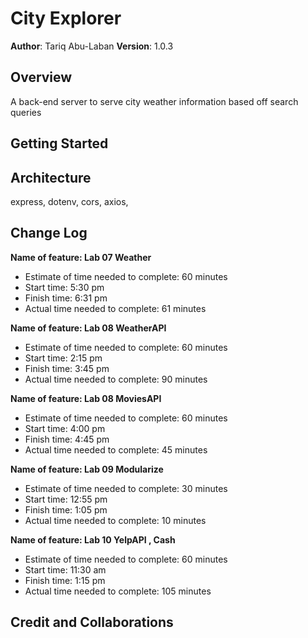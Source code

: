 # City Explorer

**Author**: Tariq Abu-Laban
**Version**: 1.0.3

## Overview

<!-- Provide a high level overview of what this application is and why you are building it, beyond the fact that it's an assignment for this class. (i.e. What's your problem domain?) -->

A back-end server to serve city weather information based off search queries

## Getting Started

<!-- What are the steps that a user must take in order to build this app on their own machine and get it running? -->

## Architecture

express,
dotenv,
cors,
axios,

## Change Log

<!-- Use this area to document the iterative changes made to your application as each feature is successfully implemented. Use time stamps. Here's an example:

01-01-2001 4:59pm - Application now has a fully-functional express server, with a GET route for the location resource. -->

**Name of feature: Lab 07 Weather**

- Estimate of time needed to complete: 60 minutes
- Start time: 5:30 pm
- Finish time: 6:31 pm
- Actual time needed to complete: 61 minutes

**Name of feature: Lab 08 WeatherAPI**

- Estimate of time needed to complete: 60 minutes
- Start time: 2:15 pm
- Finish time: 3:45 pm
- Actual time needed to complete: 90 minutes

**Name of feature: Lab 08 MoviesAPI**

- Estimate of time needed to complete: 60 minutes
- Start time: 4:00 pm
- Finish time: 4:45 pm
- Actual time needed to complete: 45 minutes

**Name of feature: Lab 09 Modularize**

- Estimate of time needed to complete: 30 minutes
- Start time: 12:55 pm
- Finish time: 1:05 pm
- Actual time needed to complete: 10 minutes

**Name of feature: Lab 10 YelpAPI , Cash**

- Estimate of time needed to complete: 60 minutes
- Start time: 11:30 am
- Finish time: 1:15 pm
- Actual time needed to complete: 105 minutes

## Credit and Collaborations

<!-- Give credit (and a link) to other people or resources that helped you build this application. -->
